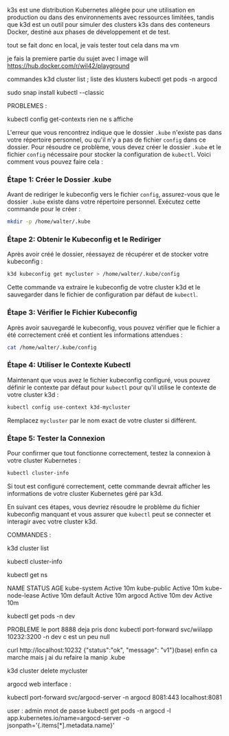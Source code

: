 k3s est une distribution Kubernetes allégée pour une utilisation en production ou dans des environnements avec ressources limitées, tandis que k3d est un outil pour simuler des clusters k3s dans des conteneurs Docker, destiné aux phases de développement et de test.

tout se fait donc en local, je vais tester tout cela dans ma vm

je fais la premiere partie du sujet avec l image will 
https://hub.docker.com/r/wil42/playground


commandes k3d cluster list ; liste des klusters
kubectl get pods -n argocd


sudo snap install kubectl --classic


PROBLEMES :

kubectl config get-contexts rien ne s affiche

 L'erreur que vous rencontrez indique que le dossier `.kube` n'existe pas dans votre répertoire personnel, ou qu'il n'y a pas de fichier `config` dans ce dossier. Pour résoudre ce problème, vous devez créer le dossier `.kube` et le fichier `config` nécessaire pour stocker la configuration de `kubectl`. Voici comment vous pouvez faire cela :

### Étape 1: Créer le Dossier .kube

Avant de rediriger le kubeconfig vers le fichier `config`, assurez-vous que le dossier `.kube` existe dans votre répertoire personnel. Exécutez cette commande pour le créer :

```bash
mkdir -p /home/walter/.kube
```

### Étape 2: Obtenir le Kubeconfig et le Rediriger

Après avoir créé le dossier, réessayez de récupérer et de stocker votre kubeconfig :

```bash
k3d kubeconfig get mycluster > /home/walter/.kube/config
```

Cette commande va extraire le kubeconfig de votre cluster k3d et le sauvegarder dans le fichier de configuration par défaut de `kubectl`.

### Étape 3: Vérifier le Fichier Kubeconfig

Après avoir sauvegardé le kubeconfig, vous pouvez vérifier que le fichier a été correctement créé et contient les informations attendues :

```bash
cat /home/walter/.kube/config
```

### Étape 4: Utiliser le Contexte Kubectl

Maintenant que vous avez le fichier kubeconfig configuré, vous pouvez définir le contexte par défaut pour `kubectl` pour qu'il utilise le contexte de votre cluster k3d :

```bash
kubectl config use-context k3d-mycluster
```

Remplacez `mycluster` par le nom exact de votre cluster si différent.

### Étape 5: Tester la Connexion

Pour confirmer que tout fonctionne correctement, testez la connexion à votre cluster Kubernetes :

```bash
kubectl cluster-info
```

Si tout est configuré correctement, cette commande devrait afficher les informations de votre cluster Kubernetes géré par k3d.

En suivant ces étapes, vous devriez résoudre le problème du fichier kubeconfig manquant et vous assurer que `kubectl` peut se connecter et interagir avec votre cluster k3d.



COMMANDES : 

 k3d cluster list


kubectl cluster-info

 

kubectl get ns 

NAME              STATUS   AGE
kube-system       Active   10m
kube-public       Active   10m
kube-node-lease   Active   10m
default           Active   10m
argocd            Active   10m
dev               Active   10m

kubectl get pods -n dev


PROBLEME le port 8888 deja pris donc kubectl port-forward svc/wiilapp 10232:3200 -n dev c est un peu null

curl http://localhost:10232
{"status":"ok", "message": "v1"}(base)   enfin ca marche mais j ai du refaire la manip .kube




k3d cluster delete mycluster


argocd web interface : 

kubectl port-forward svc/argocd-server -n argocd 8081:443
localhost:8081

user : admin
mnot de passe
kubectl get pods -n argocd -l app.kubernetes.io/name=argocd-server -o jsonpath='{.items[*].metadata.name}'

